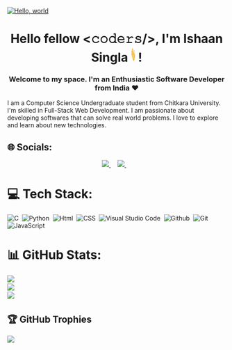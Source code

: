 [![Hello, world](http://i.imgur.com/c7GmAJf.png)](https://github.com/Ishaan1106)
<h1 align="center"> Hello fellow  &lt;𝚌𝚘𝚍𝚎𝚛𝚜/&gt;, I'm Ishaan Singla <img src="https://raw.githubusercontent.com/ABSphreak/ABSphreak/master/gifs/Hi.gif" width="10px" height="35px"> ! </h1>

<h3 align="center">Welcome to my space. I'm an Enthusiastic Software Developer from India ❤</h3>
  
I am a Computer Science Undergraduate student from Chitkara University. I'm skilled in Full-Stack Web Development. I am passionate about developing softwares that can solve real world problems.  I love to explore and learn about new technologies.


## 🌐 Socials:
<p align="center">
    <a href="https://linkedin.com/in/https://www.linkedin.com/in/ishaan1106/">
        <img src="https://img.shields.io/badge/LinkedIn-%230077B5.svg?logo=linkedin&logoColor=white">
    </a> &nbsp;&nbsp;&nbsp;
    <a href="https://t.me/Ishaan_1106">
        <img src="https://img.shields.io/badge/Telegram-2CA5E0?style=for-the-badge&logo=telegram&logoColor=white"> 
    </a> &nbsp;&nbsp;&nbsp;
</p>


# 💻 Tech Stack:
![C](https://img.shields.io/badge/C-00599C?style=for-the-badge&logo=c&logoColor=white)&nbsp;
![Python](https://img.shields.io/badge/Python-3776AB?style=for-the-badge&logo=python&logoColor=white)&nbsp;
![Html](https://img.shields.io/badge/HTML-239120?style=for-the-badge&logo=html5&logoColor=white)&nbsp;
![CSS](https://img.shields.io/badge/CSS-239120?&style=for-the-badge&logo=css3&logoColor=white)&nbsp;
![Visual Studio Code](https://img.shields.io/badge/-Visual%20Studio%20Code-05122A?style=flat&logo=visual-studio-code&logoColor=007ACC)&nbsp;
![Github](https://img.shields.io/badge/GitHub-100000?style=for-the-badge&logo=github&logoColor=white)&nbsp;
![Git](https://img.shields.io/badge/GIT-E44C30?style=for-the-badge&logo=git&logoColor=white)&nbsp;
![JavaScript](https://img.shields.io/badge/-JavaScript-05122A?style=flat&logo=javascript)&nbsp;


# 📊 GitHub Stats:
![](https://github-readme-stats.vercel.app/api?username=Ishaan1106&theme=dark&hide_border=false&include_all_commits=true&count_private=true)<br/>
![](https://github-readme-streak-stats.herokuapp.com/?user=Ishaan1106&theme=dark&hide_border=false)<br/>
![](https://github-readme-stats.vercel.app/api/top-langs/?username=Ishaan1106&theme=dark&hide_border=false&include_all_commits=true&count_private=true&layout=compact)

## 🏆 GitHub Trophies
![](https://github-profile-trophy.vercel.app/?username=Ishaan1106&theme=radical&no-frame=false&no-bg=true&margin-w=4)

